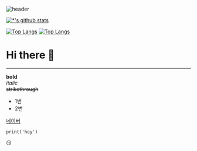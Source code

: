 ![header](https://capsule-render.vercel.app/api?type=wave&color=auto&height=300&section=header&text=깃허브%20특강&fontSize=90)

[![*'s github stats](https://github-readme-stats.vercel.app/api?username=johndoekim)](https://github.com/johndoekim)


[![Top Langs](https://github-readme-stats.vercel.app/api/top-langs/?username=johndoekim)](https://github.com/johndoekim/github-readme-stats)
[![Top Langs](https://github-readme-stats.vercel.app/api/top-langs/?username=johndoekim&layout=compact)](https://github.com/johndoekim/github-readme-stats)




# Hi there 👋

---

**bold**
<br>
*italic*
<br>
~~strikethrough~~


* 1번
* 2번

[네이버](naver.com)



```
print('hey')
```

:smirk:
